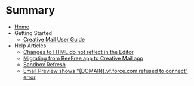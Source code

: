 # Summary

- [Home](README.md)
- Getting Started
  - [Creative Mail User Guide](Getting_Started/Creative_Mail_User_Guide.md)
- Help Articles
  - [Changes to HTML do not reflect in the Editor](Help_Articles/Changes_to_HTML_do_not_reflect_in_the_Editor.md)
  - [Migrating from BeeFree app to Creative Mail app](Help_Articles/Migrating_from_BeeFree_app_to_Creative_Mail_app.md)
  - [Sandbox Refresh](Help_Articles/Sandbox_Refresh.md)
  - [Email Preview shows “{DOMAIN}.vf.force.com refused to connect” error](Help_Articles/Email_Preview_shows_error.md)
